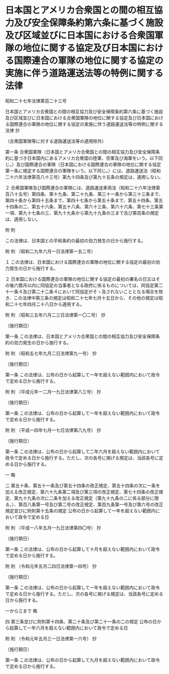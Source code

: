 # 日本国とアメリカ合衆国との間の相互協力及び安全保障条約第六条に基づく施設及び区域並びに日本国における合衆国軍隊の地位に関する協定及び日本国における国際連合の軍隊の地位に関する協定の実施に伴う道路運送法等の特例に関する法律

昭和二十七年法律第百二十三号

日本国とアメリカ合衆国との間の相互協力及び安全保障条約第六条に基づく施設及び区域並びに日本国における合衆国軍隊の地位に関する協定及び日本国における国際連合の軍隊の地位に関する協定の実施に伴う道路運送法等の特例に関する法律 抄

（合衆国軍隊等に対する道路運送法等の適用除外）

第一条 合衆国軍隊（日本国とアメリカ合衆国との間の相互協力及び安全保障条約に基づき日本国内にあるアメリカ合衆国の陸軍、空軍及び海軍をいう。以下同じ。）及び国際連合の軍隊（日本国における国際連合の軍隊の地位に関する協定第一条に規定する国際連合の軍隊をいう。以下同じ。）には、道路運送法（昭和二十六年法律第百八十三号）第九十四条及び第九十五条の規定は、適用しない。

２ 合衆国軍隊及び国際連合の軍隊には、道路運送車両法（昭和二十六年法律第百八十五号）第四条、第十九条、第二十九条、第三十一条から第三十三条まで、第四十条から第四十五条まで、第四十七条から第五十条まで、第五十四条、第五十四条の二、第五十六条、第五十八条、第六十三条、第六十六条、第七十三条第一項、第九十七条の三、第九十九条から第九十九条の三まで及び第百条の規定は、適用しない。

附 則

この法律は、日本国との平和条約の最初の効力発生の日から施行する。

附 則 （昭和二九年六月一日法律第一五二号）

１ この法律は、日本国における国際連合の軍隊の地位に関する協定の最初の効力発生の日から施行する。

２ 日本国における国際連合の軍隊の地位に関する協定の最初の署名の日又はその後六箇月以内に同協定の当事者となる政府に係るものについては、同協定第二十一条４及び第二十二条４において同協定がそヽ及されないこととなる場合を除き、この法律中第三条の規定は昭和二十七年七月十五日から、その他の規定は昭和二十七年四月二十八日から適用する。

附 則 （昭和三五年六月二三日法律第一〇二号） 抄

（施行期日）

第一条 この法律は、日本国とアメリカ合衆国との間の相互協力及び安全保障条約の効力発生の日から施行する。

附 則 （昭和五七年九月二日法律第九一号） 抄

（施行期日）

第一条 この法律は、公布の日から起算して一年を超えない範囲内において政令で定める日から施行する。

附 則 （平成元年一二月一九日法律第八三号） 抄

（施行期日）

第一条 この法律は、公布の日から起算して一年を超えない範囲内において政令で定める日から施行する。

附 則 （平成一四年七月一七日法律第八九号） 抄

（施行期日）

第一条 この法律は、公布の日から起算して二年六月を超えない範囲内において政令で定める日から施行する。ただし、次の各号に掲げる規定は、当該各号に定める日から施行する。

一 略

二 第五十条、第五十一条及び第五十四条の改正規定、第五十四条の次に一条を加える改正規定、第六十九条第二項及び第三項の改正規定、第七十四条の改正規定、第九十九条の次に二条を加える改正規定（第九十九条の二に係る部分に限る。）、第百八条第一号及び第二号の改正規定、第百九条第一号及び第六号の改正規定並びに附則第十五条の規定 公布の日から起算して一年を超えない範囲内において政令で定める日

附 則 （平成一八年五月一九日法律第四〇号） 抄

（施行期日）

第一条 この法律は、公布の日から起算して十月を超えない範囲内において政令で定める日から施行する。

附 則 （令和元年五月二四日法律第一四号） 抄

（施行期日）

第一条 この法律は、公布の日から起算して一年を超えない範囲内において政令で定める日から施行する。ただし、次の各号に掲げる規定は、当該各号に定める日から施行する。

一から三まで 略

四 第三条並びに附則第十四条、第二十条及び第二十一条の二の規定 公布の日から起算して一年六月を超えない範囲内において政令で定める日

附 則 （令和元年五月三一日法律第一六号） 抄

（施行期日）

第一条 この法律は、公布の日から起算して九月を超えない範囲内において政令で定める日から施行する。
